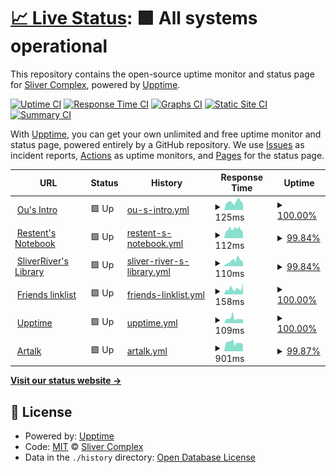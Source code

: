 # [📈 Live Status](https://status.restent.win): <!--live status--> **🟩 All systems operational**

This repository contains the open-source uptime monitor and status page for [Sliver Complex](https://network.restent.win), powered by [Upptime](https://github.com/upptime/upptime).

[![Uptime CI](https://github.com/S-Complex/upptime/workflows/Uptime%20CI/badge.svg)](https://github.com/S-Complex/upptime/actions?query=workflow%3A%22Uptime+CI%22)
[![Response Time CI](https://github.com/S-Complex/upptime/workflows/Response%20Time%20CI/badge.svg)](https://github.com/S-Complex/upptime/actions?query=workflow%3A%22Response+Time+CI%22)
[![Graphs CI](https://github.com/S-Complex/upptime/workflows/Graphs%20CI/badge.svg)](https://github.com/S-Complex/upptime/actions?query=workflow%3A%22Graphs+CI%22)
[![Static Site CI](https://github.com/S-Complex/upptime/workflows/Static%20Site%20CI/badge.svg)](https://github.com/S-Complex/upptime/actions?query=workflow%3A%22Static+Site+CI%22)
[![Summary CI](https://github.com/S-Complex/upptime/workflows/Summary%20CI/badge.svg)](https://github.com/S-Complex/upptime/actions?query=workflow%3A%22Summary+CI%22)

With [Upptime](https://upptime.js.org), you can get your own unlimited and free uptime monitor and status page, powered entirely by a GitHub repository. We use [Issues](https://github.com/S-Complex/upptime/issues) as incident reports, [Actions](https://github.com/S-Complex/upptime/actions) as uptime monitors, and [Pages](https://status.restent.win) for the status page.

<!--start: status pages-->
<!-- This summary is generated by Upptime (https://github.com/upptime/upptime) -->
<!-- Do not edit this manually, your changes will be overwritten -->
<!-- prettier-ignore -->
| URL | Status | History | Response Time | Uptime |
| --- | ------ | ------- | ------------- | ------ |
| <img alt="" src="https://icons.duckduckgo.com/ip3/www.gxres.net.ico" height="13"> [Ou's Intro](https://www.gxres.net) | 🟩 Up | [ou-s-intro.yml](https://github.com/s-complex/upptime/commits/HEAD/history/ou-s-intro.yml) | <details><summary><img alt="Response time graph" src="./graphs/ou-s-intro/response-time-week.png" height="20"> 125ms</summary><br><a href="https://status.slirv.vip/history/ou-s-intro"><img alt="Response time 247" src="https://img.shields.io/endpoint?url=https%3A%2F%2Fraw.githubusercontent.com%2Fs-complex%2Fupptime%2FHEAD%2Fapi%2Fou-s-intro%2Fresponse-time.json"></a><br><a href="https://status.slirv.vip/history/ou-s-intro"><img alt="24-hour response time 99" src="https://img.shields.io/endpoint?url=https%3A%2F%2Fraw.githubusercontent.com%2Fs-complex%2Fupptime%2FHEAD%2Fapi%2Fou-s-intro%2Fresponse-time-day.json"></a><br><a href="https://status.slirv.vip/history/ou-s-intro"><img alt="7-day response time 125" src="https://img.shields.io/endpoint?url=https%3A%2F%2Fraw.githubusercontent.com%2Fs-complex%2Fupptime%2FHEAD%2Fapi%2Fou-s-intro%2Fresponse-time-week.json"></a><br><a href="https://status.slirv.vip/history/ou-s-intro"><img alt="30-day response time 136" src="https://img.shields.io/endpoint?url=https%3A%2F%2Fraw.githubusercontent.com%2Fs-complex%2Fupptime%2FHEAD%2Fapi%2Fou-s-intro%2Fresponse-time-month.json"></a><br><a href="https://status.slirv.vip/history/ou-s-intro"><img alt="1-year response time 247" src="https://img.shields.io/endpoint?url=https%3A%2F%2Fraw.githubusercontent.com%2Fs-complex%2Fupptime%2FHEAD%2Fapi%2Fou-s-intro%2Fresponse-time-year.json"></a></details> | <details><summary><a href="https://status.slirv.vip/history/ou-s-intro">100.00%</a></summary><a href="https://status.slirv.vip/history/ou-s-intro"><img alt="All-time uptime 99.98%" src="https://img.shields.io/endpoint?url=https%3A%2F%2Fraw.githubusercontent.com%2Fs-complex%2Fupptime%2FHEAD%2Fapi%2Fou-s-intro%2Fuptime.json"></a><br><a href="https://status.slirv.vip/history/ou-s-intro"><img alt="24-hour uptime 100.00%" src="https://img.shields.io/endpoint?url=https%3A%2F%2Fraw.githubusercontent.com%2Fs-complex%2Fupptime%2FHEAD%2Fapi%2Fou-s-intro%2Fuptime-day.json"></a><br><a href="https://status.slirv.vip/history/ou-s-intro"><img alt="7-day uptime 100.00%" src="https://img.shields.io/endpoint?url=https%3A%2F%2Fraw.githubusercontent.com%2Fs-complex%2Fupptime%2FHEAD%2Fapi%2Fou-s-intro%2Fuptime-week.json"></a><br><a href="https://status.slirv.vip/history/ou-s-intro"><img alt="30-day uptime 100.00%" src="https://img.shields.io/endpoint?url=https%3A%2F%2Fraw.githubusercontent.com%2Fs-complex%2Fupptime%2FHEAD%2Fapi%2Fou-s-intro%2Fuptime-month.json"></a><br><a href="https://status.slirv.vip/history/ou-s-intro"><img alt="1-year uptime 99.98%" src="https://img.shields.io/endpoint?url=https%3A%2F%2Fraw.githubusercontent.com%2Fs-complex%2Fupptime%2FHEAD%2Fapi%2Fou-s-intro%2Fuptime-year.json"></a></details>
| <img alt="" src="https://icons.duckduckgo.com/ip3/blog.gxres.net.ico" height="13"> [Restent's Notebook](https://blog.gxres.net) | 🟩 Up | [restent-s-notebook.yml](https://github.com/s-complex/upptime/commits/HEAD/history/restent-s-notebook.yml) | <details><summary><img alt="Response time graph" src="./graphs/restent-s-notebook/response-time-week.png" height="20"> 112ms</summary><br><a href="https://status.slirv.vip/history/restent-s-notebook"><img alt="Response time 266" src="https://img.shields.io/endpoint?url=https%3A%2F%2Fraw.githubusercontent.com%2Fs-complex%2Fupptime%2FHEAD%2Fapi%2Frestent-s-notebook%2Fresponse-time.json"></a><br><a href="https://status.slirv.vip/history/restent-s-notebook"><img alt="24-hour response time 83" src="https://img.shields.io/endpoint?url=https%3A%2F%2Fraw.githubusercontent.com%2Fs-complex%2Fupptime%2FHEAD%2Fapi%2Frestent-s-notebook%2Fresponse-time-day.json"></a><br><a href="https://status.slirv.vip/history/restent-s-notebook"><img alt="7-day response time 112" src="https://img.shields.io/endpoint?url=https%3A%2F%2Fraw.githubusercontent.com%2Fs-complex%2Fupptime%2FHEAD%2Fapi%2Frestent-s-notebook%2Fresponse-time-week.json"></a><br><a href="https://status.slirv.vip/history/restent-s-notebook"><img alt="30-day response time 129" src="https://img.shields.io/endpoint?url=https%3A%2F%2Fraw.githubusercontent.com%2Fs-complex%2Fupptime%2FHEAD%2Fapi%2Frestent-s-notebook%2Fresponse-time-month.json"></a><br><a href="https://status.slirv.vip/history/restent-s-notebook"><img alt="1-year response time 266" src="https://img.shields.io/endpoint?url=https%3A%2F%2Fraw.githubusercontent.com%2Fs-complex%2Fupptime%2FHEAD%2Fapi%2Frestent-s-notebook%2Fresponse-time-year.json"></a></details> | <details><summary><a href="https://status.slirv.vip/history/restent-s-notebook">99.84%</a></summary><a href="https://status.slirv.vip/history/restent-s-notebook"><img alt="All-time uptime 99.95%" src="https://img.shields.io/endpoint?url=https%3A%2F%2Fraw.githubusercontent.com%2Fs-complex%2Fupptime%2FHEAD%2Fapi%2Frestent-s-notebook%2Fuptime.json"></a><br><a href="https://status.slirv.vip/history/restent-s-notebook"><img alt="24-hour uptime 100.00%" src="https://img.shields.io/endpoint?url=https%3A%2F%2Fraw.githubusercontent.com%2Fs-complex%2Fupptime%2FHEAD%2Fapi%2Frestent-s-notebook%2Fuptime-day.json"></a><br><a href="https://status.slirv.vip/history/restent-s-notebook"><img alt="7-day uptime 99.84%" src="https://img.shields.io/endpoint?url=https%3A%2F%2Fraw.githubusercontent.com%2Fs-complex%2Fupptime%2FHEAD%2Fapi%2Frestent-s-notebook%2Fuptime-week.json"></a><br><a href="https://status.slirv.vip/history/restent-s-notebook"><img alt="30-day uptime 99.96%" src="https://img.shields.io/endpoint?url=https%3A%2F%2Fraw.githubusercontent.com%2Fs-complex%2Fupptime%2FHEAD%2Fapi%2Frestent-s-notebook%2Fuptime-month.json"></a><br><a href="https://status.slirv.vip/history/restent-s-notebook"><img alt="1-year uptime 99.95%" src="https://img.shields.io/endpoint?url=https%3A%2F%2Fraw.githubusercontent.com%2Fs-complex%2Fupptime%2FHEAD%2Fapi%2Frestent-s-notebook%2Fuptime-year.json"></a></details>
| <img alt="" src="https://icons.duckduckgo.com/ip3/library.gxres.net.ico" height="13"> [SliverRiver's Library](https://library.gxres.net) | 🟩 Up | [sliver-river-s-library.yml](https://github.com/s-complex/upptime/commits/HEAD/history/sliver-river-s-library.yml) | <details><summary><img alt="Response time graph" src="./graphs/sliver-river-s-library/response-time-week.png" height="20"> 110ms</summary><br><a href="https://status.slirv.vip/history/sliver-river-s-library"><img alt="Response time 262" src="https://img.shields.io/endpoint?url=https%3A%2F%2Fraw.githubusercontent.com%2Fs-complex%2Fupptime%2FHEAD%2Fapi%2Fsliver-river-s-library%2Fresponse-time.json"></a><br><a href="https://status.slirv.vip/history/sliver-river-s-library"><img alt="24-hour response time 87" src="https://img.shields.io/endpoint?url=https%3A%2F%2Fraw.githubusercontent.com%2Fs-complex%2Fupptime%2FHEAD%2Fapi%2Fsliver-river-s-library%2Fresponse-time-day.json"></a><br><a href="https://status.slirv.vip/history/sliver-river-s-library"><img alt="7-day response time 110" src="https://img.shields.io/endpoint?url=https%3A%2F%2Fraw.githubusercontent.com%2Fs-complex%2Fupptime%2FHEAD%2Fapi%2Fsliver-river-s-library%2Fresponse-time-week.json"></a><br><a href="https://status.slirv.vip/history/sliver-river-s-library"><img alt="30-day response time 108" src="https://img.shields.io/endpoint?url=https%3A%2F%2Fraw.githubusercontent.com%2Fs-complex%2Fupptime%2FHEAD%2Fapi%2Fsliver-river-s-library%2Fresponse-time-month.json"></a><br><a href="https://status.slirv.vip/history/sliver-river-s-library"><img alt="1-year response time 262" src="https://img.shields.io/endpoint?url=https%3A%2F%2Fraw.githubusercontent.com%2Fs-complex%2Fupptime%2FHEAD%2Fapi%2Fsliver-river-s-library%2Fresponse-time-year.json"></a></details> | <details><summary><a href="https://status.slirv.vip/history/sliver-river-s-library">99.84%</a></summary><a href="https://status.slirv.vip/history/sliver-river-s-library"><img alt="All-time uptime 99.97%" src="https://img.shields.io/endpoint?url=https%3A%2F%2Fraw.githubusercontent.com%2Fs-complex%2Fupptime%2FHEAD%2Fapi%2Fsliver-river-s-library%2Fuptime.json"></a><br><a href="https://status.slirv.vip/history/sliver-river-s-library"><img alt="24-hour uptime 100.00%" src="https://img.shields.io/endpoint?url=https%3A%2F%2Fraw.githubusercontent.com%2Fs-complex%2Fupptime%2FHEAD%2Fapi%2Fsliver-river-s-library%2Fuptime-day.json"></a><br><a href="https://status.slirv.vip/history/sliver-river-s-library"><img alt="7-day uptime 99.84%" src="https://img.shields.io/endpoint?url=https%3A%2F%2Fraw.githubusercontent.com%2Fs-complex%2Fupptime%2FHEAD%2Fapi%2Fsliver-river-s-library%2Fuptime-week.json"></a><br><a href="https://status.slirv.vip/history/sliver-river-s-library"><img alt="30-day uptime 99.96%" src="https://img.shields.io/endpoint?url=https%3A%2F%2Fraw.githubusercontent.com%2Fs-complex%2Fupptime%2FHEAD%2Fapi%2Fsliver-river-s-library%2Fuptime-month.json"></a><br><a href="https://status.slirv.vip/history/sliver-river-s-library"><img alt="1-year uptime 99.97%" src="https://img.shields.io/endpoint?url=https%3A%2F%2Fraw.githubusercontent.com%2Fs-complex%2Fupptime%2FHEAD%2Fapi%2Fsliver-river-s-library%2Fuptime-year.json"></a></details>
| <img alt="" src="https://icons.duckduckgo.com/ip3/links.slirv.vip.ico" height="13"> [Friends linklist](https://links.slirv.vip/links.json) | 🟩 Up | [friends-linklist.yml](https://github.com/s-complex/upptime/commits/HEAD/history/friends-linklist.yml) | <details><summary><img alt="Response time graph" src="./graphs/friends-linklist/response-time-week.png" height="20"> 158ms</summary><br><a href="https://status.slirv.vip/history/friends-linklist"><img alt="Response time 226" src="https://img.shields.io/endpoint?url=https%3A%2F%2Fraw.githubusercontent.com%2Fs-complex%2Fupptime%2FHEAD%2Fapi%2Ffriends-linklist%2Fresponse-time.json"></a><br><a href="https://status.slirv.vip/history/friends-linklist"><img alt="24-hour response time 313" src="https://img.shields.io/endpoint?url=https%3A%2F%2Fraw.githubusercontent.com%2Fs-complex%2Fupptime%2FHEAD%2Fapi%2Ffriends-linklist%2Fresponse-time-day.json"></a><br><a href="https://status.slirv.vip/history/friends-linklist"><img alt="7-day response time 158" src="https://img.shields.io/endpoint?url=https%3A%2F%2Fraw.githubusercontent.com%2Fs-complex%2Fupptime%2FHEAD%2Fapi%2Ffriends-linklist%2Fresponse-time-week.json"></a><br><a href="https://status.slirv.vip/history/friends-linklist"><img alt="30-day response time 185" src="https://img.shields.io/endpoint?url=https%3A%2F%2Fraw.githubusercontent.com%2Fs-complex%2Fupptime%2FHEAD%2Fapi%2Ffriends-linklist%2Fresponse-time-month.json"></a><br><a href="https://status.slirv.vip/history/friends-linklist"><img alt="1-year response time 226" src="https://img.shields.io/endpoint?url=https%3A%2F%2Fraw.githubusercontent.com%2Fs-complex%2Fupptime%2FHEAD%2Fapi%2Ffriends-linklist%2Fresponse-time-year.json"></a></details> | <details><summary><a href="https://status.slirv.vip/history/friends-linklist">100.00%</a></summary><a href="https://status.slirv.vip/history/friends-linklist"><img alt="All-time uptime 99.98%" src="https://img.shields.io/endpoint?url=https%3A%2F%2Fraw.githubusercontent.com%2Fs-complex%2Fupptime%2FHEAD%2Fapi%2Ffriends-linklist%2Fuptime.json"></a><br><a href="https://status.slirv.vip/history/friends-linklist"><img alt="24-hour uptime 100.00%" src="https://img.shields.io/endpoint?url=https%3A%2F%2Fraw.githubusercontent.com%2Fs-complex%2Fupptime%2FHEAD%2Fapi%2Ffriends-linklist%2Fuptime-day.json"></a><br><a href="https://status.slirv.vip/history/friends-linklist"><img alt="7-day uptime 100.00%" src="https://img.shields.io/endpoint?url=https%3A%2F%2Fraw.githubusercontent.com%2Fs-complex%2Fupptime%2FHEAD%2Fapi%2Ffriends-linklist%2Fuptime-week.json"></a><br><a href="https://status.slirv.vip/history/friends-linklist"><img alt="30-day uptime 100.00%" src="https://img.shields.io/endpoint?url=https%3A%2F%2Fraw.githubusercontent.com%2Fs-complex%2Fupptime%2FHEAD%2Fapi%2Ffriends-linklist%2Fuptime-month.json"></a><br><a href="https://status.slirv.vip/history/friends-linklist"><img alt="1-year uptime 99.98%" src="https://img.shields.io/endpoint?url=https%3A%2F%2Fraw.githubusercontent.com%2Fs-complex%2Fupptime%2FHEAD%2Fapi%2Ffriends-linklist%2Fuptime-year.json"></a></details>
| <img alt="" src="https://icons.duckduckgo.com/ip3/status.slirv.vip.ico" height="13"> [Upptime](https://status.slirv.vip) | 🟩 Up | [upptime.yml](https://github.com/s-complex/upptime/commits/HEAD/history/upptime.yml) | <details><summary><img alt="Response time graph" src="./graphs/upptime/response-time-week.png" height="20"> 109ms</summary><br><a href="https://status.slirv.vip/history/upptime"><img alt="Response time 173" src="https://img.shields.io/endpoint?url=https%3A%2F%2Fraw.githubusercontent.com%2Fs-complex%2Fupptime%2FHEAD%2Fapi%2Fupptime%2Fresponse-time.json"></a><br><a href="https://status.slirv.vip/history/upptime"><img alt="24-hour response time 90" src="https://img.shields.io/endpoint?url=https%3A%2F%2Fraw.githubusercontent.com%2Fs-complex%2Fupptime%2FHEAD%2Fapi%2Fupptime%2Fresponse-time-day.json"></a><br><a href="https://status.slirv.vip/history/upptime"><img alt="7-day response time 109" src="https://img.shields.io/endpoint?url=https%3A%2F%2Fraw.githubusercontent.com%2Fs-complex%2Fupptime%2FHEAD%2Fapi%2Fupptime%2Fresponse-time-week.json"></a><br><a href="https://status.slirv.vip/history/upptime"><img alt="30-day response time 144" src="https://img.shields.io/endpoint?url=https%3A%2F%2Fraw.githubusercontent.com%2Fs-complex%2Fupptime%2FHEAD%2Fapi%2Fupptime%2Fresponse-time-month.json"></a><br><a href="https://status.slirv.vip/history/upptime"><img alt="1-year response time 173" src="https://img.shields.io/endpoint?url=https%3A%2F%2Fraw.githubusercontent.com%2Fs-complex%2Fupptime%2FHEAD%2Fapi%2Fupptime%2Fresponse-time-year.json"></a></details> | <details><summary><a href="https://status.slirv.vip/history/upptime">100.00%</a></summary><a href="https://status.slirv.vip/history/upptime"><img alt="All-time uptime 99.99%" src="https://img.shields.io/endpoint?url=https%3A%2F%2Fraw.githubusercontent.com%2Fs-complex%2Fupptime%2FHEAD%2Fapi%2Fupptime%2Fuptime.json"></a><br><a href="https://status.slirv.vip/history/upptime"><img alt="24-hour uptime 100.00%" src="https://img.shields.io/endpoint?url=https%3A%2F%2Fraw.githubusercontent.com%2Fs-complex%2Fupptime%2FHEAD%2Fapi%2Fupptime%2Fuptime-day.json"></a><br><a href="https://status.slirv.vip/history/upptime"><img alt="7-day uptime 100.00%" src="https://img.shields.io/endpoint?url=https%3A%2F%2Fraw.githubusercontent.com%2Fs-complex%2Fupptime%2FHEAD%2Fapi%2Fupptime%2Fuptime-week.json"></a><br><a href="https://status.slirv.vip/history/upptime"><img alt="30-day uptime 100.00%" src="https://img.shields.io/endpoint?url=https%3A%2F%2Fraw.githubusercontent.com%2Fs-complex%2Fupptime%2FHEAD%2Fapi%2Fupptime%2Fuptime-month.json"></a><br><a href="https://status.slirv.vip/history/upptime"><img alt="1-year uptime 99.99%" src="https://img.shields.io/endpoint?url=https%3A%2F%2Fraw.githubusercontent.com%2Fs-complex%2Fupptime%2FHEAD%2Fapi%2Fupptime%2Fuptime-year.json"></a></details>
| <img alt="" src="https://icons.duckduckgo.com/ip3/artalk.slirv.vip.ico" height="13"> [Artalk](https://artalk.slirv.vip) | 🟩 Up | [artalk.yml](https://github.com/s-complex/upptime/commits/HEAD/history/artalk.yml) | <details><summary><img alt="Response time graph" src="./graphs/artalk/response-time-week.png" height="20"> 901ms</summary><br><a href="https://status.slirv.vip/history/artalk"><img alt="Response time 849" src="https://img.shields.io/endpoint?url=https%3A%2F%2Fraw.githubusercontent.com%2Fs-complex%2Fupptime%2FHEAD%2Fapi%2Fartalk%2Fresponse-time.json"></a><br><a href="https://status.slirv.vip/history/artalk"><img alt="24-hour response time 697" src="https://img.shields.io/endpoint?url=https%3A%2F%2Fraw.githubusercontent.com%2Fs-complex%2Fupptime%2FHEAD%2Fapi%2Fartalk%2Fresponse-time-day.json"></a><br><a href="https://status.slirv.vip/history/artalk"><img alt="7-day response time 901" src="https://img.shields.io/endpoint?url=https%3A%2F%2Fraw.githubusercontent.com%2Fs-complex%2Fupptime%2FHEAD%2Fapi%2Fartalk%2Fresponse-time-week.json"></a><br><a href="https://status.slirv.vip/history/artalk"><img alt="30-day response time 921" src="https://img.shields.io/endpoint?url=https%3A%2F%2Fraw.githubusercontent.com%2Fs-complex%2Fupptime%2FHEAD%2Fapi%2Fartalk%2Fresponse-time-month.json"></a><br><a href="https://status.slirv.vip/history/artalk"><img alt="1-year response time 849" src="https://img.shields.io/endpoint?url=https%3A%2F%2Fraw.githubusercontent.com%2Fs-complex%2Fupptime%2FHEAD%2Fapi%2Fartalk%2Fresponse-time-year.json"></a></details> | <details><summary><a href="https://status.slirv.vip/history/artalk">99.87%</a></summary><a href="https://status.slirv.vip/history/artalk"><img alt="All-time uptime 99.75%" src="https://img.shields.io/endpoint?url=https%3A%2F%2Fraw.githubusercontent.com%2Fs-complex%2Fupptime%2FHEAD%2Fapi%2Fartalk%2Fuptime.json"></a><br><a href="https://status.slirv.vip/history/artalk"><img alt="24-hour uptime 99.06%" src="https://img.shields.io/endpoint?url=https%3A%2F%2Fraw.githubusercontent.com%2Fs-complex%2Fupptime%2FHEAD%2Fapi%2Fartalk%2Fuptime-day.json"></a><br><a href="https://status.slirv.vip/history/artalk"><img alt="7-day uptime 99.87%" src="https://img.shields.io/endpoint?url=https%3A%2F%2Fraw.githubusercontent.com%2Fs-complex%2Fupptime%2FHEAD%2Fapi%2Fartalk%2Fuptime-week.json"></a><br><a href="https://status.slirv.vip/history/artalk"><img alt="30-day uptime 99.97%" src="https://img.shields.io/endpoint?url=https%3A%2F%2Fraw.githubusercontent.com%2Fs-complex%2Fupptime%2FHEAD%2Fapi%2Fartalk%2Fuptime-month.json"></a><br><a href="https://status.slirv.vip/history/artalk"><img alt="1-year uptime 99.75%" src="https://img.shields.io/endpoint?url=https%3A%2F%2Fraw.githubusercontent.com%2Fs-complex%2Fupptime%2FHEAD%2Fapi%2Fartalk%2Fuptime-year.json"></a></details>

<!--end: status pages-->

[**Visit our status website →**](https://status.restent.win)

## 📄 License

- Powered by: [Upptime](https://github.com/upptime/upptime)
- Code: [MIT](./LICENSE) © [Sliver Complex](https://network.restent.win)
- Data in the `./history` directory: [Open Database License](https://opendatacommons.org/licenses/odbl/1-0/)
